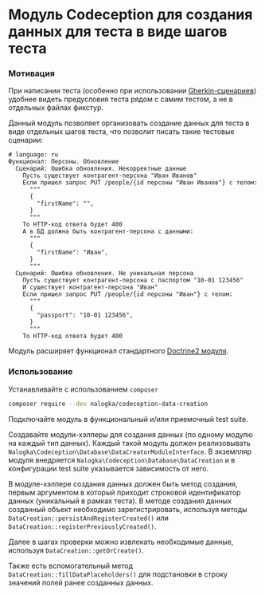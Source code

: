 # Модуль Codeception для создания данных для теста в виде шагов теста

### Мотивация

При написании теста (особенно при использовании 
[Gherkin-сценариев](https://codeception.com/docs/07-BDD#gherkin))
удобнее видеть предусловия теста рядом с самим тестом, а не в отдельных
файлах фикстур.

Данный модуль позволяет организовать создание данных для теста в
виде отдельных шагов теста, что позволит писать такие тестовые сценарии:

```gherkin
# language: ru
Функционал: Персоны. Обновление
  Сценарий: Ошибка обновления. Некорректные данные
    Пусть существует контрагент-персона "Иван Иванов"
    Если пришел запрос PUT /people/{id персоны "Иван Иванов"} с телом:
      """
      {
        "firstName": "",
      }
      """
    То HTTP-код ответа будет 400
    А в БД должна быть контрагент-персона с данными:
      """
      {
        "firstName": "Иван",
      }
      """
  Сценарий: Ошибка обновления. Не уникальная персона
    Пусть существует контрагент-персона с паспортом "10-01 123456"
    И существует контрагент-персона "Иван"
    Если пришел запрос PUT /people/{id персоны "Иван"} с телом:
      """
      {
        "passport": "10-01 123456",
      }
      """
    То HTTP-код ответа будет 400
```

Модуль расширяет функционал стандартного 
[Doctrine2 модуля](https://codeception.com/docs/modules/Doctrine2).

### Использование

Устанавливайте с использованием `composer`

```bash
composer require --dev nalogka/codeception-data-creation
```

Подключайте модуль в функциональный и/или приемочный test suite.

Создавайте модули-хэлперы для создания данных (по одному модулю на 
каждый тип данных). Каждый такой модуль должен реализовывать 
`Nalogka\Codeception\Database\DataCreatorModuleInterface`. В экземпляр
модуля внедряется `Nalogka\Codeception\Database\DataCreation` и в
конфигурации test suite указывается зависимость от него.

В модуле-хэлпере создания данных должен быть метод создания, первым 
аргументом в который приходит строковой идентификатор данных 
(уникальный в рамках теста). В методе создания данных созданный
объект необходимо зарегистрировать, используя методы
`DataCreation::persistAndRegisterCreated()` или
`DataCreation::registerPreviouslyCreated()`.

Далее в шагах проверки можно извлекать необходимые данные, используя
`DataCreation::getOrCreate()`.

Также есть вспомогательный метод `DataCreation::fillDataPlaceholders()`
для подстановки в строку значений полей ранее созданных данных.
